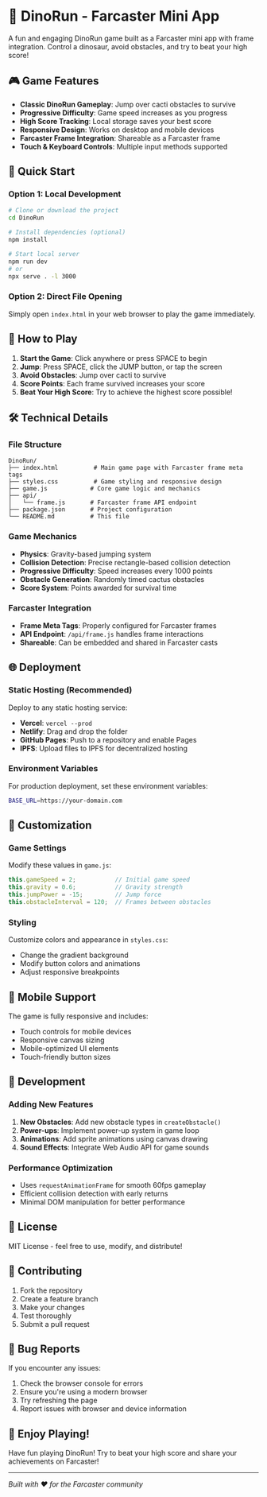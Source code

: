 # 🦕 DinoRun - Farcaster Mini App

A fun and engaging DinoRun game built as a Farcaster mini app with frame integration. Control a dinosaur, avoid obstacles, and try to beat your high score!

## 🎮 Game Features

- **Classic DinoRun Gameplay**: Jump over cacti obstacles to survive
- **Progressive Difficulty**: Game speed increases as you progress
- **High Score Tracking**: Local storage saves your best score
- **Responsive Design**: Works on desktop and mobile devices
- **Farcaster Frame Integration**: Shareable as a Farcaster frame
- **Touch & Keyboard Controls**: Multiple input methods supported

## 🚀 Quick Start

### Option 1: Local Development
```bash
# Clone or download the project
cd DinoRun

# Install dependencies (optional)
npm install

# Start local server
npm run dev
# or
npx serve . -l 3000
```

### Option 2: Direct File Opening
Simply open `index.html` in your web browser to play the game immediately.

## 🎯 How to Play

1. **Start the Game**: Click anywhere or press SPACE to begin
2. **Jump**: Press SPACE, click the JUMP button, or tap the screen
3. **Avoid Obstacles**: Jump over cacti to survive
4. **Score Points**: Each frame survived increases your score
5. **Beat Your High Score**: Try to achieve the highest score possible!

## 🛠️ Technical Details

### File Structure
```
DinoRun/
├── index.html          # Main game page with Farcaster frame meta tags
├── styles.css          # Game styling and responsive design
├── game.js            # Core game logic and mechanics
├── api/
│   └── frame.js       # Farcaster frame API endpoint
├── package.json       # Project configuration
└── README.md          # This file
```

### Game Mechanics
- **Physics**: Gravity-based jumping system
- **Collision Detection**: Precise rectangle-based collision detection
- **Progressive Difficulty**: Speed increases every 1000 points
- **Obstacle Generation**: Randomly timed cactus obstacles
- **Score System**: Points awarded for survival time

### Farcaster Integration
- **Frame Meta Tags**: Properly configured for Farcaster frames
- **API Endpoint**: `/api/frame.js` handles frame interactions
- **Shareable**: Can be embedded and shared in Farcaster casts

## 🌐 Deployment

### Static Hosting (Recommended)
Deploy to any static hosting service:
- **Vercel**: `vercel --prod`
- **Netlify**: Drag and drop the folder
- **GitHub Pages**: Push to a repository and enable Pages
- **IPFS**: Upload files to IPFS for decentralized hosting

### Environment Variables
For production deployment, set these environment variables:
```bash
BASE_URL=https://your-domain.com
```

## 🎨 Customization

### Game Settings
Modify these values in `game.js`:
```javascript
this.gameSpeed = 2;           // Initial game speed
this.gravity = 0.6;           // Gravity strength
this.jumpPower = -15;         // Jump force
this.obstacleInterval = 120;  // Frames between obstacles
```

### Styling
Customize colors and appearance in `styles.css`:
- Change the gradient background
- Modify button colors and animations
- Adjust responsive breakpoints

## 📱 Mobile Support

The game is fully responsive and includes:
- Touch controls for mobile devices
- Responsive canvas sizing
- Mobile-optimized UI elements
- Touch-friendly button sizes

## 🔧 Development

### Adding New Features
1. **New Obstacles**: Add new obstacle types in `createObstacle()`
2. **Power-ups**: Implement power-up system in game loop
3. **Animations**: Add sprite animations using canvas drawing
4. **Sound Effects**: Integrate Web Audio API for game sounds

### Performance Optimization
- Uses `requestAnimationFrame` for smooth 60fps gameplay
- Efficient collision detection with early returns
- Minimal DOM manipulation for better performance

## 📄 License

MIT License - feel free to use, modify, and distribute!

## 🤝 Contributing

1. Fork the repository
2. Create a feature branch
3. Make your changes
4. Test thoroughly
5. Submit a pull request

## 🐛 Bug Reports

If you encounter any issues:
1. Check the browser console for errors
2. Ensure you're using a modern browser
3. Try refreshing the page
4. Report issues with browser and device information

## 🎉 Enjoy Playing!

Have fun playing DinoRun! Try to beat your high score and share your achievements on Farcaster!

---

*Built with ❤️ for the Farcaster community*
